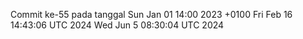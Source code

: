 Commit ke-55 pada tanggal Sun Jan 01 14:00 2023 +0100
Fri Feb 16 14:43:06 UTC 2024
Wed Jun  5 08:30:04 UTC 2024

